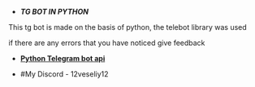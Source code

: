    - ***TG BOT IN PYTHON***
 
 
 
 
 
 
 
 
 
 This tg bot is made on the basis of python, the telebot library was used
 
 if there are any errors that you have noticed give feedback
 
 
- [**Python Telegram bot api**](https://pythonrepo.com/repo/eternnoir-pyTelegramBotAPI-python-third-party-apis-wrappers)

- #My Discord - 12veseliy12 
